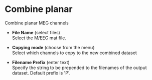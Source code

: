 # Combine planar  
Combine planar MEG channels   

* **File Name** (select files)  
Select the M/EEG mat file.   

* **Copying mode** (choose from the menu)  
Select which channels to copy to the new combined dataset   

* **Filename Prefix** (enter text)  
Specify the string to be prepended to the filenames of the output dataset. Default prefix is 'P'.   
